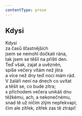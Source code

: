 ```yaml
---
contentType: prose
---
```


## Kdysi

Kdysi  
za časů šťastnějších  
jsem se nemohl dočkati rána,  
tak jsem se těšil na příští den.  
Teď však, zajat a uvězněn,  
spíše večery vítám než jitra  
a více než dny teď noci mám rád.  
V žaláři není na dnech co uvítat  
a těšit se, co bude zítra;  
s příchodem večera unikáš dnu  
těžkému, ach, a nekonečnému,  
snad tě už ničím zlým nepřekvapí;  
čím ale zítřek, zítřek zas tě ztrápí!
